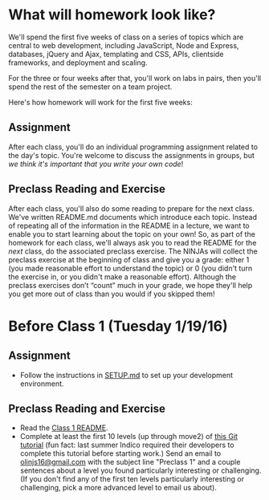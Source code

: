 # What will homework look like?
We'll spend the first five weeks of class on a series of topics which are central to web development, including JavaScript, Node and Express, databases, jQuery and Ajax, templating and CSS, APIs, clientside frameworks, and deployment and scaling.

For the three or four weeks after that, you'll work on labs in pairs, then you'll spend the rest of the semester on a team project.

Here's how homework will work for the first five weeks:

## Assignment
After each class, you'll do an individual programming assignment related to the day's topic. You're welcome to discuss the assignments in groups, but *we think it's important that you write your own code*!

## Preclass Reading and Exercise
After each class, you'll also do some reading to prepare for the next class. We've written README.md documents which introduce each topic. Instead of repeating all of the information in the README in a lecture, we want to enable you to start learning about the topic on your own! So, as part of the homework for each class, we'll always ask you to read the README for the *next* class, do the associated preclass exercise. The NINJAs will collect the preclass exercise at the beginning of class and give you a grade: either 1 (you made reasonable effort to understand the topic) or 0 (you didn't turn the exercise in, or you didn't make a reasonable effort). Although the preclass exercises don’t “count” much in your grade, we hope they'll help you get more out of class than you would if you skipped them!


# Before Class 1 (Tuesday 1/19/16)
## Assignment
- Follow the instructions in [SETUP.md](https://github.com/olinjs/olinjs/blob/master/lessons/00-getting-ready/SETUP.md) to set up your development environment.

## Preclass Reading and Exercise
- Read the [Class 1 README](https://github.com/olinjs/olinjs/blob/master/lessons/01-welcome-internet/README.md).
- Complete at least the first 10 levels (up through move2) of [this Git tutorial](http://pcottle.github.io/learnGitBranching) (fun fact: last summer Indico required their developers to complete this tutorial before starting work.) Send an email to [olinjs16@gmail.com](olinjs16@gmail.com) with the subject line "Preclass 1" and a couple sentences about a level you found particularly interesting or challenging. (If you don't find any of the first ten levels particularly interesting or challenging, pick a more advanced level to email us about).
